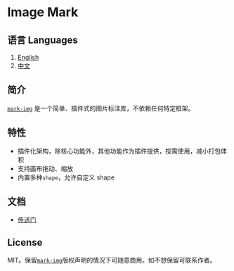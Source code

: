 # Image Mark

## 语言 Languages

1. [English](README-en.md)
2. [中文](README.md)

## 简介

[`mark-img`](https://www.npmjs.com/package/mark-img) 是一个简单、插件式的图片标注库，不依赖任何特定框架。

## 特性

- 插件化架构，除核心功能外，其他功能作为插件提供，按需使用，减小打包体积
- 支持画布拖动、缩放
- 内置多种`shape`，允许自定义 shape

## 文档

- [传送门](https://image-mark.docs.wingblog.top/)

## License

MIT。保留[`mark-img`](https://github.com/hxdyj/image-mark/blob/main/LICENSE)版权声明的情况下可随意商用。如不想保留可联系作者。
